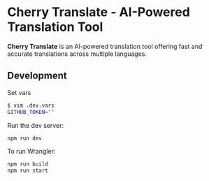 # Cherry Translate - AI-Powered Translation Tool

**Cherry Translate** is an AI-powered translation tool offering fast and accurate translations across multiple languages.

## Development

Set vars

```sh
$ vim .dev.vars
GITHUB_TOKEN=""
```

Run the dev server:

```sh
npm run dev
```

To run Wrangler:

```sh
npm run build
npm run start
```
